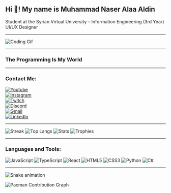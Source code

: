 ## Hi 👋! My name is Muhammad Naser Alaa Aldin
Student at the Syrian Virtual University – Information Engineering (3rd Year)  
UI/UX Designer

---

![Coding Gif](https://media3.giphy.com/media/v1.Y2lkPTc5MGI3NjExaGhtMDljNGMwdXd2Zm15Ym00Zndza29oYXp1d2Yyam1iYW1nYnRmcyZlcD12MV9pbnRlcm5hbF9naWZfYnlfaWQmY3Q9Zw/EfcdFGyeLvwWA9WPhY/giphy.gif)

---

### The Programming Is My World

---

### Contact Me:

[![Youtube](https://img.shields.io/static/v1?message=Youtube&logo=youtube&label=&color=FF0000&logoColor=white&labelColor=&style=for-the-badge)]()  
[![Instagram](https://img.shields.io/static/v1?message=Instagram&logo=instagram&label=&color=E4405F&logoColor=white&labelColor=&style=for-the-badge)]()  
[![Twitch](https://img.shields.io/static/v1?message=Twitch&logo=twitch&label=&color=9146FF&logoColor=white&labelColor=&style=for-the-badge)]()  
[![Discord](https://img.shields.io/static/v1?message=Discord&logo=discord&label=&color=7289DA&logoColor=white&labelColor=&style=for-the-badge)]()  
[![Gmail](https://img.shields.io/static/v1?message=Gmail&logo=gmail&label=&color=D14836&logoColor=white&labelColor=&style=for-the-badge)]()  
[![LinkedIn](https://img.shields.io/static/v1?message=LinkedIn&logo=linkedin&label=&color=0077B5&logoColor=white&labelColor=&style=for-the-badge)]()  

---

![Streak](https://streak-stats.demolab.com?user=AlNaserr&locale=en&mode=daily&theme=dracula)
![Top Langs](https://github-readme-stats.vercel.app/api/top-langs?username=AlNaserr&layout=compact&theme=gruvbox)
![Stats](https://github-readme-stats.vercel.app/api?username=AlNaserr&show_icons=true&theme=dracula)
![Trophies](https://github-profile-trophy.vercel.app?username=AlNaserr)

---

### Languages and Tools:

![JavaScript](https://cdn.jsdelivr.net/gh/devicons/devicon/icons/javascript/javascript-original.svg)
![TypeScript](https://cdn.jsdelivr.net/gh/devicons/devicon/icons/typescript/typescript-original.svg)
![React](https://cdn.jsdelivr.net/gh/devicons/devicon/icons/react/react-original.svg)
![HTML5](https://cdn.jsdelivr.net/gh/devicons/devicon/icons/html5/html5-original.svg)
![CSS3](https://cdn.jsdelivr.net/gh/devicons/devicon/icons/css3/css3-original.svg)
![Python](https://cdn.jsdelivr.net/gh/devicons/devicon/icons/python/python-original.svg)
![C#](https://cdn.jsdelivr.net/gh/devicons/devicon/icons/csharp/csharp-original.svg)

---

![Snake animation](https://raw.githubusercontent.com/AlNaserr/AlNaserr/output/snake.svg)

![Pacman Contribution Graph](https://raw.githubusercontent.com/AlNaserr/AlNaserr/output/pacman-contribution-graph.svg)
